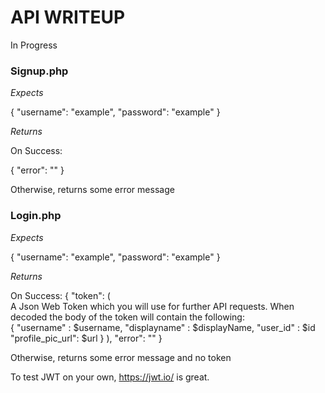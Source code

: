 # API WRITEUP

In Progress

### Signup.php

*Expects*

  {
    "username": "example",
    "password": "example"
  }

*Returns*

On Success: 

  {
    "error": ""
  }
 
Otherwise, returns some error message

### Login.php

*Expects*

  {
    "username": "example",
    "password": "example"
  }
  
*Returns*

On Success:
  {
    "token": (  
                A Json Web Token which you will use for further API requests. 
                When decoded the body of the token will contain the following:                
                {
                  "username" : $username,
                  "displayname" : $displayName,
                  "user_id" : $id
                  "profile_pic_url": $url
                }
             ),
    "error": ""
  }
  
Otherwise, returns some error message and no token

To test JWT on your own, https://jwt.io/ is great. 
